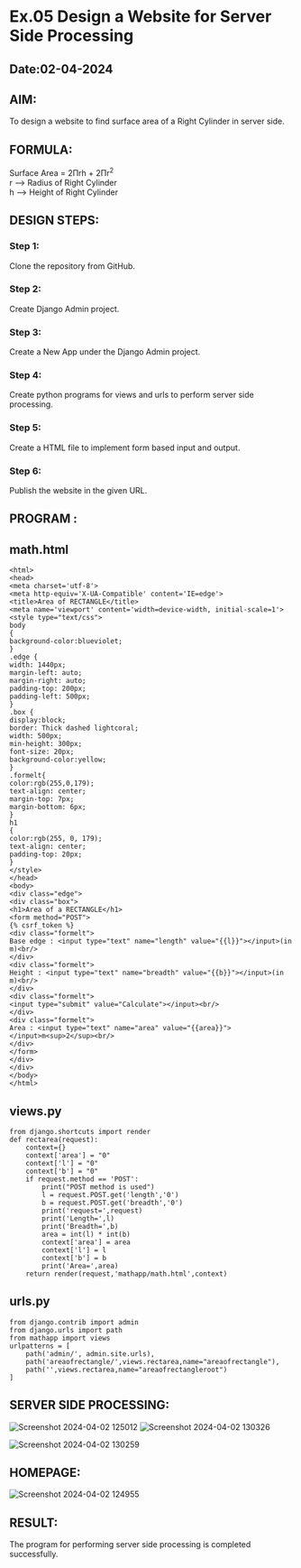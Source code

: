# Ex.05 Design a Website for Server Side Processing
## Date:02-04-2024

## AIM:
To design a website to find surface area of a Right Cylinder in server side.

## FORMULA:
Surface Area = 2Πrh + 2Πr<sup>2</sup>
<br>r --> Radius of Right Cylinder
<br>h --> Height of Right Cylinder

## DESIGN STEPS:

### Step 1:
Clone the repository from GitHub.

### Step 2:
Create Django Admin project.

### Step 3:
Create a New App under the Django Admin project.

### Step 4:
Create python programs for views and urls to perform server side processing.

### Step 5:
Create a HTML file to implement form based input and output.

### Step 6:
Publish the website in the given URL.

## PROGRAM :
## math.html
```
<html>
<head>
<meta charset='utf-8'>
<meta http-equiv='X-UA-Compatible' content='IE=edge'>
<title>Area of RECTANGLE</title>
<meta name='viewport' content='width=device-width, initial-scale=1'>
<style type="text/css">
body 
{
background-color:blueviolet;
}
.edge {
width: 1440px;
margin-left: auto;
margin-right: auto;
padding-top: 200px;
padding-left: 500px;
}
.box {
display:block;
border: Thick dashed lightcoral;
width: 500px;
min-height: 300px;
font-size: 20px;
background-color:yellow;
}
.formelt{
color:rgb(255,0,179);
text-align: center;
margin-top: 7px;
margin-bottom: 6px;
}
h1
{
color:rgb(255, 0, 179);
text-align: center;
padding-top: 20px;
}
</style>
</head>
<body>
<div class="edge">
<div class="box">
<h1>Area of a RECTANGLE</h1>
<form method="POST">
{% csrf_token %}
<div class="formelt">
Base edge : <input type="text" name="length" value="{{l}}"></input>(in m)<br/>
</div>
<div class="formelt">
Height : <input type="text" name="breadth" value="{{b}}"></input>(in m)<br/>
</div>
<div class="formelt">
<input type="submit" value="Calculate"></input><br/>
</div>
<div class="formelt">
Area : <input type="text" name="area" value="{{area}}"></input>m<sup>2</sup><br/>
</div>
</form>
</div>
</div>
</body>
</html>
```
## views.py
```
from django.shortcuts import render
def rectarea(request):
    context={}
    context['area'] = "0"
    context['l'] = "0"
    context['b'] = "0"
    if request.method == 'POST':
        print("POST method is used")
        l = request.POST.get('length','0')
        b = request.POST.get('breadth','0')
        print('request=',request)
        print('Length=',l)
        print('Breadth=',b)
        area = int(l) * int(b)
        context['area'] = area
        context['l'] = l
        context['b'] = b
        print('Area=',area)
    return render(request,'mathapp/math.html',context)
```
## urls.py
```
from django.contrib import admin
from django.urls import path
from mathapp import views
urlpatterns = [
    path('admin/', admin.site.urls),
    path('areaofrectangle/',views.rectarea,name="areaofrectangle"),
    path('',views.rectarea,name="areaofrectangleroot")
]
```

## SERVER SIDE PROCESSING:
![Screenshot 2024-04-02 125012](https://github.com/ajinajoshpin/MathServer/assets/148514578/2243fda4-0a8f-4289-bfbe-b07c75069d7a)
![Screenshot 2024-04-02 130326](https://github.com/ajinajoshpin/MathServer/assets/148514578/195882f7-8f76-4539-b14e-da8cdd374495)






![Screenshot 2024-04-02 130259](https://github.com/ajinajoshpin/MathServer/assets/148514578/6a0a50b3-b76d-4d94-b45e-d64e3dd162ce)

## HOMEPAGE:
![Screenshot 2024-04-02 124955](https://github.com/ajinajoshpin/MathServer/assets/148514578/43ec82b8-9218-4961-91ea-c4d7c643ce1a)

## RESULT:
The program for performing server side processing is completed successfully.
